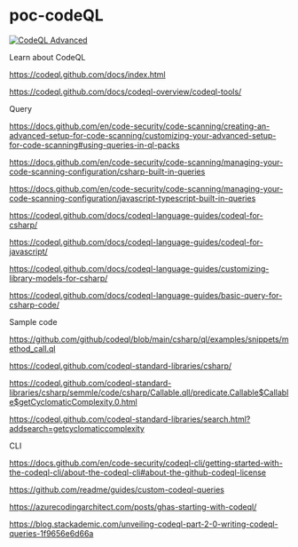 # poc-codeQL

[![CodeQL Advanced](https://github.com/kaiwanyawit-chawankul/poc-codeQL/actions/workflows/codeql.yml/badge.svg)](https://github.com/kaiwanyawit-chawankul/poc-codeQL/actions/workflows/codeql.yml)


Learn about CodeQL




https://codeql.github.com/docs/index.html

https://codeql.github.com/docs/codeql-overview/codeql-tools/



Query

https://docs.github.com/en/code-security/code-scanning/creating-an-advanced-setup-for-code-scanning/customizing-your-advanced-setup-for-code-scanning#using-queries-in-ql-packs

https://docs.github.com/en/code-security/code-scanning/managing-your-code-scanning-configuration/csharp-built-in-queries

https://docs.github.com/en/code-security/code-scanning/managing-your-code-scanning-configuration/javascript-typescript-built-in-queries



https://codeql.github.com/docs/codeql-language-guides/codeql-for-csharp/

https://codeql.github.com/docs/codeql-language-guides/codeql-for-javascript/





https://codeql.github.com/docs/codeql-language-guides/customizing-library-models-for-csharp/

https://codeql.github.com/docs/codeql-language-guides/basic-query-for-csharp-code/



Sample code

https://github.com/github/codeql/blob/main/csharp/ql/examples/snippets/method_call.ql

https://codeql.github.com/codeql-standard-libraries/csharp/

https://codeql.github.com/codeql-standard-libraries/csharp/semmle/code/csharp/Callable.qll/predicate.Callable$Callable$getCyclomaticComplexity.0.html

https://codeql.github.com/codeql-standard-libraries/search.html?addsearch=getcyclomaticcomplexity



CLI



https://docs.github.com/en/code-security/codeql-cli/getting-started-with-the-codeql-cli/about-the-codeql-cli#about-the-github-codeql-license



https://github.com/readme/guides/custom-codeql-queries

https://azurecodingarchitect.com/posts/ghas-starting-with-codeql/

https://blog.stackademic.com/unveiling-codeql-part-2-0-writing-codeql-queries-1f9656e6d66a

